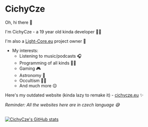 # CichyCze
Oh, hi there 👋

I'm CichyCze - a 19 year old kinda developer 👨‍💻

I'm also a [Light-Core.eu](https://light-core.eu) project owner 👔

+ My interests:
   + Listening to music/podcasts 🎧
   + Programming of all kinds 👨‍💻
   + Gaming 🎮
   + Astronomy 🌌
   + Occultism 🧙‍♂️
   + And much more 😌

Here's my outdated website (kinda lazy to remake it) - [cichycze.eu](https://cichycze.eu) ✨

_Reminder: All the websites here are in czech language 😅_<br/><br/>

[![CichyCze's GitHub stats](https://github-readme-stats.vercel.app/api?username=cichycze&count_private=true&show_icons=true&theme=github_dark_dimmed)](https://github.com/anuraghazra/github-readme-stats)
